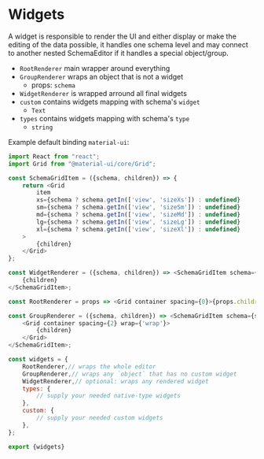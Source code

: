 # Widgets

A widget is responsible to render the UI and either display or make the editing of the data possible, it handles one schema level and may connect to another nested SchemaEditor if it handles a special object/group.

- `RootRenderer` main wrapper around everything
- `GroupRenderer` wraps an object that is not a widget
    - props: `schema`
- `WidgetRenderer` is wrapped arround all final widgets
- `custom` contains widgets mapping with schema's `widget`
    - `Text`
- `types` contains widgets mapping with schema's `type`
    - `string`
    
Example default binding `material-ui`:

```js
import React from "react";
import Grid from "@material-ui/core/Grid";

const SchemaGridItem = ({schema, children}) => {
    return <Grid
        item
        xs={schema ? schema.getIn(['view', 'sizeXs']) : undefined}
        sm={schema ? schema.getIn(['view', 'sizeSm']) : undefined}
        md={schema ? schema.getIn(['view', 'sizeMd']) : undefined}
        lg={schema ? schema.getIn(['view', 'sizeLg']) : undefined}
        xl={schema ? schema.getIn(['view', 'sizeXl']) : undefined}
    >
        {children}
    </Grid>
};

const WidgetRenderer = ({schema, children}) => <SchemaGridItem schema={schema}>
    {children}
</SchemaGridItem>;

const RootRenderer = props => <Grid container spacing={0}>{props.children}</Grid>;

const GroupRenderer = ({schema, children}) => <SchemaGridItem schema={schema}>
    <Grid container spacing={2} wrap={'wrap'}>
        {children}
    </Grid>
</SchemaGridItem>;

const widgets = {
    RootRenderer,// wraps the whole editor
    GroupRenderer,// wraps any `object` that has no custom widget
    WidgetRenderer,// optional: wraps any rendered widget
    types: {
        // supply your needed native-type widgets
    },
    custom: {
        // supply your needed custom widgets
    },
};

export {widgets}
```
